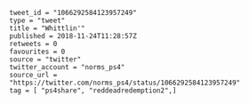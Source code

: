 ```
tweet_id = "1066292584123957249"
type = "tweet"
title = "Whittlin'"
published = 2018-11-24T11:28:57Z
retweets = 0
favourites = 0
source = "twitter"
twitter_account = "norms_ps4"
source_url = "https://twitter.com/norms_ps4/status/1066292584123957249"
tag = [ "ps4share", "reddeadredemption2",]
```

<p class='image'><img src='https://mnf.m17s.net/2018/11/24/Dsw7c9ZWoAAJv3V.jpg' alt=''></p>

